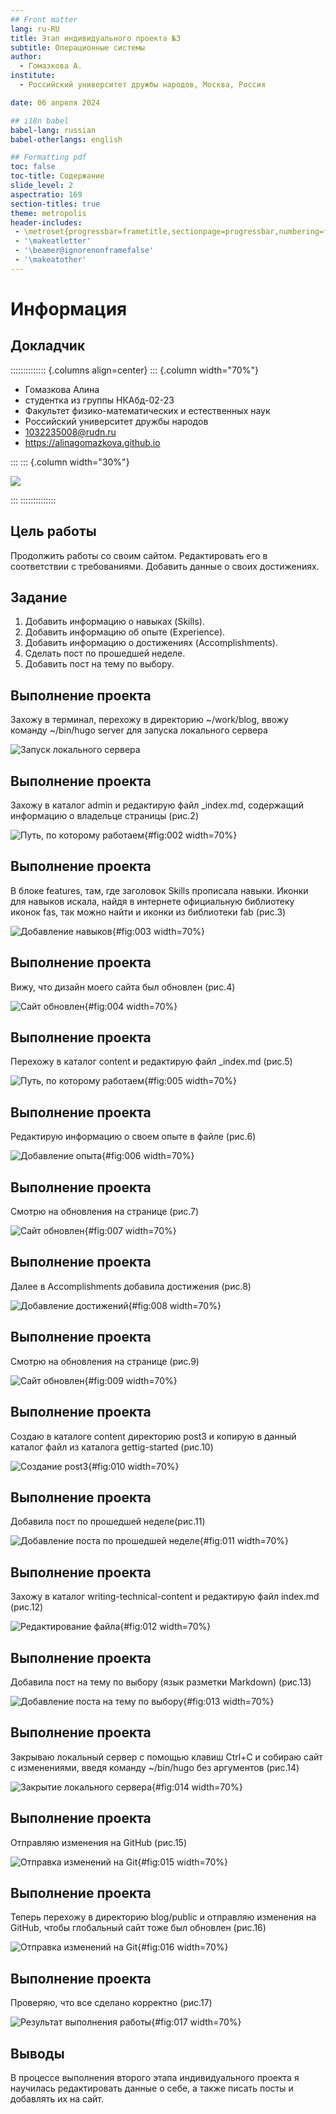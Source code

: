 ```yaml
---
## Front matter
lang: ru-RU
title: Этап индивидуального проекта №3
subtitle: Операционные системы
author:
  - Гомазкова А.
institute:
  - Российский университет дружбы народов, Москва, Россия

date: 06 апреля 2024

## i18n babel
babel-lang: russian
babel-otherlangs: english

## Formatting pdf
toc: false
toc-title: Содержание
slide_level: 2
aspectratio: 169
section-titles: true
theme: metropolis
header-includes:
 - \metroset{progressbar=frametitle,sectionpage=progressbar,numbering=fraction}
 - '\makeatletter'
 - '\beamer@ignorenonframefalse'
 - '\makeatother'
---
```


# Информация

## Докладчик

:::::::::::::: {.columns align=center}
::: {.column width="70%"}

  * Гомазкова Алина
  * студентка из группы НКАбд-02-23
  * Факультет физико-математических и естественных наук
  * Российский университет дружбы народов
  * [1032235008@rudn.ru](mailto:1032235008@rudn.ru)
  * <https://alinagomazkova.github.io>

:::
::: {.column width="30%"}

![](./image/kulyabov.jpg)

:::
::::::::::::::

## Цель работы

Продолжить работы со своим сайтом. Редактировать его в соответствии с требованиями. Добавить данные о своих достижениях.

## Задание

1. Добавить информацию о навыках (Skills).
2. Добавить информацию об опыте (Experience).
3. Добавить информацию о достижениях (Accomplishments).
4. Сделать пост по прошедшей неделе.
5. Добавить пост на тему по выбору.

## Выполнение проекта

Захожу в терминал, перехожу в директорию ~/work/blog, ввожу команду ~/bin/hugo server для запуска локального сервера

![Запуск локального сервера](image/1.png)

## Выполнение проекта

Захожу в каталог admin и редактирую файл _index.md, содержащий информацию о владельце страницы (рис.2)

![Путь, по которому работаем](image/2.png){#fig:002 width=70%}

## Выполнение проекта

В блоке features, там, где заголовок Skills прописала навыки. Иконки для навыков искала, найдя в интернете официальную библиотеку иконок fas, так можно найти и иконки из библиотеки fab (рис.3)

![Добавление навыков](image/3.png){#fig:003 width=70%}

## Выполнение проекта

Вижу, что дизайн моего сайта был обновлен (рис.4)

![Сайт обновлен](image/4.png){#fig:004 width=70%}

## Выполнение проекта

Перехожу в каталог сontent и редактирую файл _index.md (рис.5)

![Путь, по которому работаем](image/5.png){#fig:005 width=70%}

## Выполнение проекта

Редактирую информацию о своем опыте в файле (рис.6)

![Добавление опыта](image/6.png){#fig:006 width=70%}

## Выполнение проекта

Смотрю на обновления на странице (рис.7)

![Сайт обновлен](image/7.png){#fig:007 width=70%}

## Выполнение проекта

Далее в Accomplishments добавила достижения (рис.8)

![Добавление достижений](image/8.png){#fig:008 width=70%}

## Выполнение проекта

Смотрю на обновления на странице (рис.9)

![Сайт обновлен](image/9.png){#fig:009 width=70%}

## Выполнение проекта

Создаю в каталоге сontent директорию post3 и копирую в данный каталог файл из каталога gettig-started (рис.10) 

![Создание post3](image/10.png){#fig:010 width=70%}

## Выполнение проекта

Добавила пост по прошедшей неделе(рис.11)

![Добавление поста по прошедшей неделе](image/11.png){#fig:011 width=70%}

## Выполнение проекта

Захожу в каталог writing-technical-content и редактирую файл index.md (рис.12)

![Редактирование файла](image/12.png){#fig:012 width=70%}

## Выполнение проекта

Добавила пост на тему по выбору (язык разметки Markdown) (рис.13)

![Добавление поста на тему по выбору](image/13.png){#fig:013 width=70%}

## Выполнение проекта

Закрываю локальный сервер с помощью клавиш Ctrl+C и собираю сайт с изменениями, введя команду ~/bin/hugo без аргументов (рис.14)

![Закрытие локального сервера](image/14.png){#fig:014 width=70%}

## Выполнение проекта

Отправляю изменения на GitHub (рис.15)

![Отправка изменений на Git](image/15.png){#fig:015 width=70%}

## Выполнение проекта

Теперь перехожу в директорию blog/public и отправляю изменения на GitHub, чтобы глобальный сайт тоже был обновлен (рис.16)

![Отправка изменений на Git](image/16.png){#fig:016 width=70%}

## Выполнение проекта

Проверяю, что все сделано корректно (рис.17)

![Результат выполнения работы](image/17.png){#fig:017 width=70%}

## Выводы

В процессе выполнения второго этапа индивидуального проекта я научилась редактировать данные о себе, а также писать посты и добавлять их на сайт.

